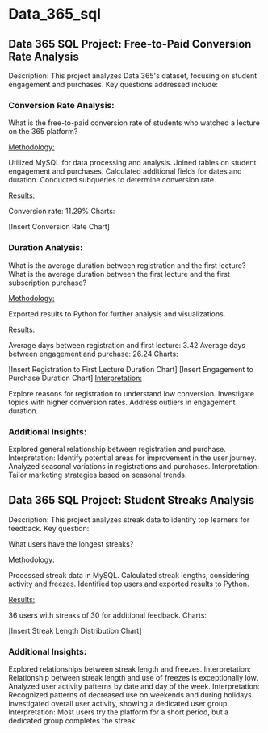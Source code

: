 # Data_365_sql

## Data 365 SQL Project: Free-to-Paid Conversion Rate Analysis

Description:
This project analyzes Data 365's dataset, focusing on student engagement and purchases. Key questions addressed include:

### Conversion Rate Analysis:

What is the free-to-paid conversion rate of students who watched a lecture on the 365 platform?

<u>Methodology:</u>

Utilized MySQL for data processing and analysis.
Joined tables on student engagement and purchases.
Calculated additional fields for dates and duration.
Conducted subqueries to determine conversion rate.

<u>Results:</u>

Conversion rate: 11.29%
Charts:

[Insert Conversion Rate Chart]
### Duration Analysis:

What is the average duration between registration and the first lecture?
What is the average duration between the first lecture and the first subscription purchase?

<u>Methodology:</u>

Exported results to Python for further analysis and visualizations.

<u>Results:</u>

Average days between registration and first lecture: 3.42
Average days between engagement and purchase: 26.24
Charts:

[Insert Registration to First Lecture Duration Chart]
[Insert Engagement to Purchase Duration Chart]
<u>Interpretation:</u>

Explore reasons for registration to understand low conversion.
Investigate topics with higher conversion rates.
Address outliers in engagement duration.

### Additional Insights:

Explored general relationship between registration and purchase.
Interpretation: Identify potential areas for improvement in the user journey.
Analyzed seasonal variations in registrations and purchases.
Interpretation: Tailor marketing strategies based on seasonal trends.

## Data 365 SQL Project: Student Streaks Analysis

Description:
This project analyzes streak data to identify top learners for feedback. Key question:

What users have the longest streaks?

<u>Methodology:</u>

Processed streak data in MySQL.
Calculated streak lengths, considering activity and freezes.
Identified top users and exported results to Python.

<u>Results:</u>

36 users with streaks of 30 for additional feedback.
Charts:

[Insert Streak Length Distribution Chart]
### Additional Insights:

Explored relationships between streak length and freezes.
Interpretation: Relationship between streak length and use of freezes is exceptionally low.
Analyzed user activity patterns by date and day of the week.
Interpretation: Recognized patterns of decreased use on weekends and during holidays.
Investigated overall user activity, showing a dedicated user group.
Interpretation: Most users try the platform for a short period, but a dedicated group completes the streak.
